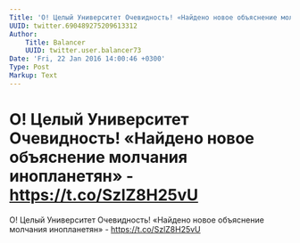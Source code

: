 ```yaml
---
Title: 'О! Целый Университет Очевидность! «Найдено новое объяснение молчания инопланетян» - https://t.co/SzlZ8H25vU'
UUID: twitter.690489275209613312
Author:
    Title: Balancer
    UUID: twitter.user.balancer73
Date: 'Fri, 22 Jan 2016 14:00:46 +0300'
Type: Post
Markup: Text
---
```


# О! Целый Университет Очевидность! «Найдено новое объяснение молчания инопланетян» - https://t.co/SzlZ8H25vU

О! Целый Университет Очевидность! «Найдено новое объяснение
молчания инопланетян» - https://t.co/SzlZ8H25vU